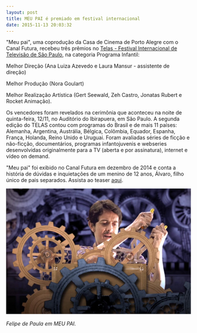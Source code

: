 ```yaml
---
layout: post
title: MEU PAI é premiado em festival internacional
date: 2015-11-13 20:03:32
---
```

"Meu pai", uma coprodução da Casa de Cinema de Porto Alegre com o Canal Futura, recebeu três prêmios no [Telas - Festival Internacional de Televisão de São Paulo](https://telaviva.com.br/27/10/2015/festival-telas-anuncia-programas-selecionados/), na categoria Programa Infantil:

Melhor Direção (Ana Luiza Azevedo e Laura Mansur - assistente de direção)

Melhor Produção (Nora Goulart)

Melhor Realização Artística (Gert Seewald, Zeh Castro, Jonatas Rubert e Rocket Animação).

Os vencedores foram revelados na cerimônia que aconteceu na noite de quinta-feira, 12/11, no Auditório do Ibirapuera, em São Paulo. A segunda edição do TELAS contou com programas do Brasil e de mais 11 países: Alemanha, Argentina, Austrália, Bélgica, Colômbia, Equador, Espanha, França, Holanda, Reino Unido e Uruguai. Foram avaliadas séries de ficção e não-ficção, documentários, programas infantojuvenis e webseries desenvolvidas originalmente para a TV (aberta e por assinatura), internet e vídeo on demand.

"Meu pai" foi exibido no Canal Futura em dezembro de 2014 e conta a história de dúvidas e inquietações de um menino de 12 anos, Álvaro, filho único de pais separados. Assista ao teaser [aqui](https://youtu.be/1XJMvcTumGU).

![](/uploads/meu-pai-felipe.jpg)

*F﻿elipe de Paula em MEU PAI.*